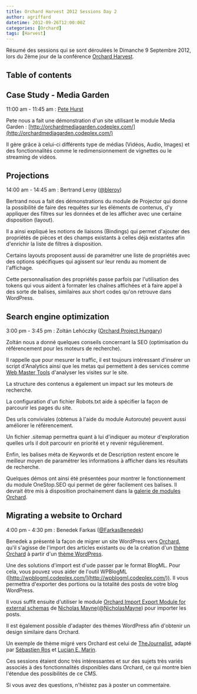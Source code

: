 ```yaml
---
title: Orchard Harvest 2012 Sessions Day 2
author: agriffard
datetime: 2012-09-26T12:00:00Z
categories: [Orchard]
tags: [Harvest]
---
```


Résumé des sessions qui se sont déroulées le Dimanche 9 Septembre 2012, lors du 2ème jour de la conférence [Orchard Harvest](http://harvest.orchardproject.fr/).

## Table of contents

## Case Study - Media Garden

11:00 am - 11:45 am : [Pete Hurst](http://www.codeplex.com/site/users/view/randompete)

Pete nous a fait une démonstration d'un site utilisant le module Media Garden : [http://orchardmediagarden.codeplex.com/](http://orchardmediagarden.codeplex.com/)

Il gère grâce à celui-ci différents type de médias (Vidéos, Audio, Images) et des fonctionnalités comme le redimensionnement de vignettes ou le streaming de vidéos.

## Projections

14:00 am - 14:45 am : Bertrand Leroy ([@bleroy](http://twitter.com/bleroy))

Bertrand nous a fait des démonstrations du module de Projector qui donne la possibilité de faire des requêtes sur les éléments de contenus, d'y appliquer des filtres sur les données et de les afficher avec une certaine disposition (layout).

Il a ainsi expliqué les notions de liaisons (Bindings) qui permet d'ajouter des propriétés de pièces et des champs existants à celles déjà existantes afin d'enrichir la liste de filtres à disposition.

Certains layouts proposent aussi de paramétrer une liste de propriétés avec des options spécifiques qui agissent sur leur rendu au moment de l'affichage.

Cette personnalisation des propriétés passe parfois par l'utilisation des tokens qui vous aident à formater les chaînes affichées et à faire appel à des sorte de balises, similaires aux short codes qu'on retrouve dans WordPress.

## Search engine optimization

3:00 pm - 3:45 pm : Zoltán Lehóczky ([Orchard Project Hungary](http://english.orchardproject.hu/))

Zoltán nous a donné quelques conseils concernant la SEO (optimisation du référencement pour les moteurs de recherche).

Il rappelle que pour mesurer le traffic, il est toujours intéressant d'insérer un script d'Analytics ainsi que les metas qui permettent à des services comme [Web Master Tools](https://www.google.com/webmasters/tools/home) d'analyser les visites sur le site.

La structure des contenus a également un impact sur les moteurs de recherche.

La configuration d'un fichier Robots.txt aide à spécifier la façon de parcourir les pages du site.

Des urls conviviales (obtenus à l'aide du module Autoroute) peuvent aussi améliorer le référencement.

Un fichier .sitemap permettra quant à lui d'indiquer au moteur d'exploration quelles urls il doit parcourir en priorité et y revenir régulièrement.

Enfin, les balises méta de Keywords et de Description restent encore le meilleur moyen de paramétrer les informations à afficher dans les résultats de recherche.

Quelques démos ont ainsi été présentées pour montrer le fonctionnement du module OneStop.SEO qui permet de gérer facilement ces balises. Il devrait être mis à disposition prochainement dans la [galerie de modules Orchard](http://gallery.orchardproject.net/).

## Migrating a website to Orchard

4:00 pm - 4:30 pm : Benedek Farkas ([@FarkasBenedek](https://twitter.com/FarkasBenedek))

Benedek a présenté la façon de migrer un site WordPress vers [Orchard](http://orchardproject.fr/), qu'il s'agisse de l'import des articles existants ou de la création d'un [thème Orchard](http://gallery.orchardproject.net/List/Themes) à partir d'un [thème WordPress](http://wordpress.org/extend/themes/).

Une des solutions d'import est d'ude passer par le format BlogML. Pour cela, vous pouvez vous aider de l'outil WPBlogML ([http://wpblogml.codeplex.com/](http://wpblogml.codeplex.com/)). Il vous permettra d'exporter des portions ou la totalité des posts de votre blog WordPress.

Il vous suffit ensuite d'utiliser le module [Orchard Import Export Module for external schemas](http://orchardimportexport.codeplex.com/) de [Nicholas Mayne](http://themayneissue.com/)([@NicholasMayne](https://twitter.com/NicholasMayne)) pour importer les posts.

Il est également possible d'adapter des thèmes WordPress afin d'obtenir un design similaire dans Orchard.

Un exemple de thème migré vers Orchard est celui de [TheJournalist](http://gallery.orchardproject.net/List/Themes/Orchard.Theme.TheJournalist), adapté par [Sébastien Ros](http://www.sebastienros.com/) et [Lucian E. Marin](http://lucianmarin.com/).

Ces sessions étaient donc très intéressantes et sur des sujets très variés associés à des fonctionnalités disponibles dans Orchard, ce qui montre bien l'étendue des possibilités de ce CMS.

Si vous avez des questions, n'héistez pas à poster un commentaire.
